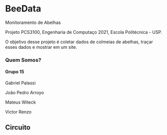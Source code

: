 # BeeData
Monitoramento de Abelhas

Projeto PCS3100, Engenharia de Computaço 2021, Escola Politécnica - USP.

O objetivo desse projeto é coletar dados de colmeias de abelhas, traçar esses dados e mostrar em um site.

### Quem Somos?
#### Grupo 15 
Gabriel Palassi

João Pedro Arroyo

Mateus Witeck

Victor Renzo

## Circuito

